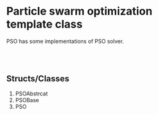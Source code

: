 # Particle swarm optimization template class

PSO has some implementations of PSO solver.

<br>
<br>

## Structs/Classes
1. PSOAbstrcat
2. PSOBase
3. PSO